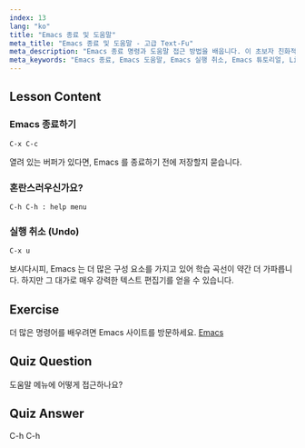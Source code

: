 ```yaml
---
index: 13
lang: "ko"
title: "Emacs 종료 및 도움말"
meta_title: "Emacs 종료 및 도움말 - 고급 Text-Fu"
meta_description: "Emacs 종료 명령과 도움말 접근 방법을 배웁니다. 이 초보자 친화적인 튜토리얼에서 기본적인 Emacs 탐색 및 실행 취소 기능을 이해합니다."
meta_keywords: "Emacs 종료, Emacs 도움말, Emacs 실행 취소, Emacs 튜토리얼, Linux 텍스트 편집기, 초보자 가이드"
---
```


## Lesson Content

### Emacs 종료하기

```
C-x C-c
```

열려 있는 버퍼가 있다면, Emacs 를 종료하기 전에 저장할지 묻습니다.

### 혼란스러우신가요?

```
C-h C-h : help menu
```

### 실행 취소 (Undo)

```
C-x u
```

보시다시피, Emacs 는 더 많은 구성 요소를 가지고 있어 학습 곡선이 약간 더 가파릅니다. 하지만 그 대가로 매우 강력한 텍스트 편집기를 얻을 수 있습니다.

## Exercise

더 많은 명령어를 배우려면 Emacs 사이트를 방문하세요. [Emacs](https://www.gnu.org/software/emacs/)

## Quiz Question

도움말 메뉴에 어떻게 접근하나요?

## Quiz Answer

C-h C-h
